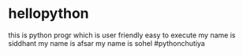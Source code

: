 # hellopython
this is python progr
which is user friendly
easy to execute
my name is siddhant
my name is afsar
my name is sohel
#pythonchutiya
